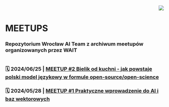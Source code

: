 
<br>

<img align="right" src="https://visitor-badge.laobi.icu/badge?page_id=wait-wro.meetups"/>
<br>

# MEETUPS
### Repozytorium Wrocław AI Team z archiwum meetupów organizowanych przez WAIT

#

### 🗓️ 2024/06/25 | [MEETUP #2 Bielik od kuchni - jak powstaje polski model językowy w formule open-source/open-science]()

### 🗓️ 2024/05/28 | [MEETUP #1 Praktyczne wprowadzenie do AI i baz wektorowych](https://github.com/wait-wro/meetups/blob/main/meetups/001Meetup.md)
